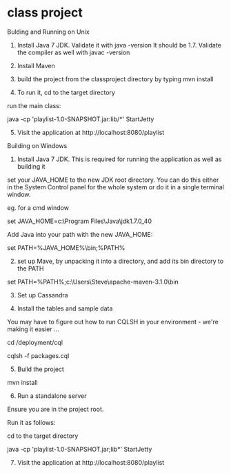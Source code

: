 class project
========

Bulding and Running on Unix

1) Install Java 7 JDK.  Validate it with java -version   It should be 1.7.  Validate the compiler as well with javac -version

2) Install Maven

3) build the project from the classproject directory by typing mvn install

4) To run it, cd to the target directory

run the main class:

java -cp 'playlist-1.0-SNAPSHOT.jar:lib/*' StartJetty

5) Visit the application at http://localhost:8080/playlist


Building on Windows

1) Install Java 7 JDK.  This is required for running the application as well as building it

set your JAVA_HOME to the new JDK root directory.  You can do this either in the System Control panel for the whole system
or do it in a single terminal window. 

eg. for a cmd window

set JAVA_HOME=c:\Program Files\Java\jdk1.7.0_40

Add Java into your path with the new JAVA_HOME:

set PATH=%JAVA_HOME%\bin;%PATH%

2) set up Mave, by unpacking it into a directory, and add its bin directory to the PATH

set PATH=%PATH%;c:\Users\Steve\apache-maven-3.1.0\bin

3) Set up Cassandra

4) Install the tables and sample data

You may have to figure out how to run CQLSH in your environment - we're making it easier ...

cd <project>/deployment/cql

cqlsh -f packages.cql

5) Build the project

mvn install

6) Run a standalone server

Ensure you are in the project root.

Run it as follows:

cd to the target directory

java -cp 'playlist-1.0-SNAPSHOT.jar;lib\*' StartJetty

7) Visit the application at http://localhost:8080/playlist



